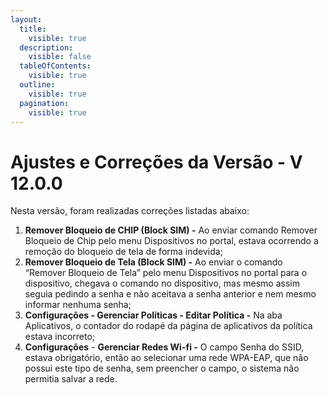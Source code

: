 ```yaml
---
layout:
  title:
    visible: true
  description:
    visible: false
  tableOfContents:
    visible: true
  outline:
    visible: true
  pagination:
    visible: true
---
```


# Ajustes e Correções da Versão - V 12.0.0

Nesta versão, foram realizadas correções listadas abaixo:

1. **Remover Bloqueio de CHIP (Block SIM) -** Ao enviar comando Remover Bloqueio de Chip pelo menu Dispositivos no portal, estava ocorrendo a remoção do bloqueio de tela de forma indevida;
2. **Remover Bloqueio de Tela (Block SIM) -** Ao enviar o comando “Remover Bloqueio de Tela” pelo menu Dispositivos no portal para o dispositivo, chegava o comando no dispositivo, mas mesmo assim seguia pedindo a senha e não aceitava a senha anterior e nem mesmo informar nenhuma senha;
3. **Configurações - Gerenciar Políticas - Editar Política -** Na aba Aplicativos, o  contador do rodapé da página de aplicativos da política estava incorreto;
4. **Configurações** - **Gerenciar Redes Wi-fi -** O campo Senha do SSID, estava obrigatório, então ao selecionar uma rede WPA-EAP, que não possui este tipo de senha, sem preencher o campo, o sistema não permitia salvar a rede.


